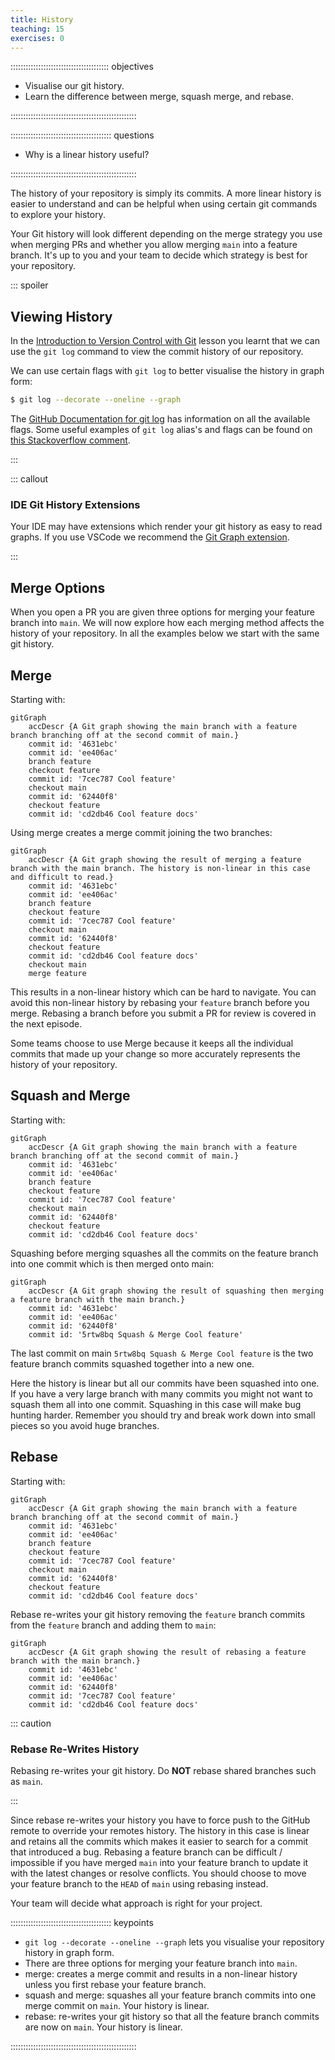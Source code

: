 ```yaml
---
title: History
teaching: 15
exercises: 0
---
```


::::::::::::::::::::::::::::::::::::::: objectives

- Visualise our git history.
- Learn the difference between merge, squash merge, and rebase.

::::::::::::::::::::::::::::::::::::::::::::::::::

:::::::::::::::::::::::::::::::::::::::: questions

- Why is a linear history useful?

::::::::::::::::::::::::::::::::::::::::::::::::::

The history of your repository is simply
its commits.
A more linear history is easier to understand
and can be helpful when using certain git
commands to explore your history.

Your Git history will look different depending on the merge
strategy you use when merging PRs
and whether you allow merging `main` into a feature branch.
It's up to you and your team to decide which strategy is
best for your repository.

::: spoiler

## Viewing History

In the [Introduction to Version Control
with Git](https://www.astropython.com/git-novice/05-history.html) lesson you learnt that we can use the
`git log` command to view the commit history
of our repository.

We can use certain flags with `git log` to better
visualise the history in graph form:

```bash
$ git log --decorate --oneline --graph
```

The [GitHub Documentation for git log](https://git-scm.com/docs/git-log) has information on all the available flags.
Some useful examples of `git log` alias's  and flags can be found on
[this Stackoverflow comment](https://stackoverflow.com/questions/1838873/visualizing-branch-topology-in-git/34467298#34467298).

:::

::: callout

### IDE Git History Extensions

Your IDE may have extensions which render your
git history as easy to read graphs.
If you use VSCode we recommend the [Git Graph extension](https://marketplace.visualstudio.com/items?itemName=mhutchie.git-graph).

:::

## Merge Options

When you open a PR you are given
three options for merging your feature
branch into `main`.
We will now explore how each merging method
affects the history of your repository.
In all the examples below we start with the same git history.

## Merge

Starting with:

```mermaid
gitGraph
    accDescr {A Git graph showing the main branch with a feature branch branching off at the second commit of main.}
    commit id: '4631ebc'
    commit id: 'ee406ac'
    branch feature
    checkout feature
    commit id: '7cec787 Cool feature'
    checkout main
    commit id: '62440f8'
    checkout feature
    commit id: 'cd2db46 Cool feature docs'
```

Using merge creates a merge commit joining
the two branches:

```mermaid
gitGraph
    accDescr {A Git graph showing the result of merging a feature branch with the main branch. The history is non-linear in this case and difficult to read.}
    commit id: '4631ebc'
    commit id: 'ee406ac'
    branch feature
    checkout feature
    commit id: '7cec787 Cool feature'
    checkout main
    commit id: '62440f8'
    checkout feature
    commit id: 'cd2db46 Cool feature docs'
    checkout main
    merge feature
```

This results in a non-linear history which
can be hard to navigate.
You can avoid this non-linear history by rebasing
your `feature` branch before you merge.
Rebasing a branch before you submit a PR for
review is covered in the next episode.

Some teams choose to use Merge because it
keeps all the individual commits that made
up your change so more accurately represents
the history of your repository.

## Squash and Merge

Starting with:

```mermaid
gitGraph
    accDescr {A Git graph showing the main branch with a feature branch branching off at the second commit of main.}
    commit id: '4631ebc'
    commit id: 'ee406ac'
    branch feature
    checkout feature
    commit id: '7cec787 Cool feature'
    checkout main
    commit id: '62440f8'
    checkout feature
    commit id: 'cd2db46 Cool feature docs'
```

Squashing before merging squashes all the
commits on the feature branch into one
commit which is then merged onto main:

```mermaid
gitGraph
    accDescr {A Git graph showing the result of squashing then merging a feature branch with the main branch.}
    commit id: '4631ebc'
    commit id: 'ee406ac'
    commit id: '62440f8'
    commit id: '5rtw8bq Squash & Merge Cool feature'
```

The last commit on main `5rtw8bq Squash & Merge Cool feature`
is the two feature branch commits squashed
together into a new one.

Here the history is linear but all our commits
have been squashed into one.
If you have a very large branch with many commits
you might not want to squash them all into one commit.
Squashing in this case will make bug hunting harder.
Remember you should try and break work down into
small pieces so you avoid huge branches.

## Rebase

Starting with:

```mermaid
gitGraph
    accDescr {A Git graph showing the main branch with a feature branch branching off at the second commit of main.}
    commit id: '4631ebc'
    commit id: 'ee406ac'
    branch feature
    checkout feature
    commit id: '7cec787 Cool feature'
    checkout main
    commit id: '62440f8'
    checkout feature
    commit id: 'cd2db46 Cool feature docs'
```

Rebase re-writes your git history removing
the `feature` branch commits from the `feature`
branch and adding them to `main`:

```mermaid
gitGraph
    accDescr {A Git graph showing the result of rebasing a feature branch with the main branch.}
    commit id: '4631ebc'
    commit id: 'ee406ac'
    commit id: '62440f8'
    commit id: '7cec787 Cool feature'
    commit id: 'cd2db46 Cool feature docs'
```

::: caution

### Rebase Re-Writes History

Rebasing re-writes your git history.
Do **NOT** rebase shared branches such as `main`.

:::

Since rebase re-writes your history you have to force
push to the GitHub remote to override your remotes history.
The history in this case is linear and retains all
the commits which makes it easier to search for
a commit that introduced a bug.
Rebasing a feature branch can be difficult / impossible if you have
merged `main` into your feature branch to update it
with the latest changes or resolve conflicts.
You should choose to move your feature branch to the `HEAD` of
`main` using rebasing instead.

Your team will decide what approach is right
for your project.

:::::::::::::::::::::::::::::::::::::::: keypoints

- `git log --decorate --oneline --graph` lets you visualise your repository history in graph form.
- There are three options for merging your feature
branch into `main`.
- merge: creates a merge commit and results in a non-linear history unless you first rebase your feature branch.
- squash and merge: squashes all your feature branch commits into one merge commit on `main`. Your history is linear.
- rebase: re-writes your git history so that all the feature branch commits are now on `main`. Your history is linear.

::::::::::::::::::::::::::::::::::::::::::::::::::
